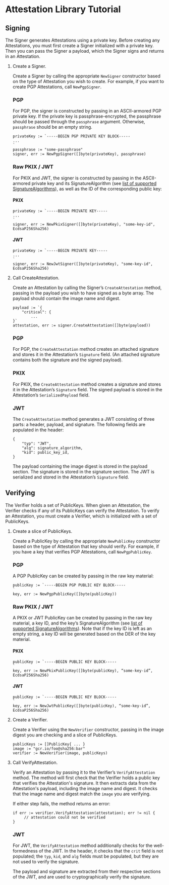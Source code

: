 # Attestation Library Tutorial

## Signing

The Signer generates Attestations using a private key. Before creating any Attestations, you must first create a Signer initialized with a private key. Then you can pass the Signer a payload, which the Signer signs and returns in an Attestation.

1. Create a Signer.
   
   Create a Signer by calling the appropriate `NewSigner` constructor based on the type of Attestation you wish to create. For example, if you want to create PGP Attestations, call `NewPgpSigner`.
   
   ### PGP
   For PGP, the signer is constructed by passing in an ASCII-armored PGP private key. If the private key is passphrase-encrypted, the passphrase should be passed through the `passphrase` argument. Otherwise, `passphrase` should be an empty string.
   ```
   privateKey := `-----BEGIN PGP PRIVATE KEY BLOCK-----
   ...
   `
   passphrase := "some-passphrase"
   signer, err := NewPgpSigner([]byte(privateKey), passphrase)
   ```
   
   ### Raw PKIX / JWT
   For PKIX and JWT, the signer is constructed by passing in the ASCII-armored private key and its SignatureAlgorithm (see [list of supported SignatureAlgorithms](https://github.com/soy-kyle/kritis/blob/master/pkg/attestlib/signature_algorithm.go#L24)), as well as the ID of the corresponding public key:
   
   #### PKIX
   ```
   privateKey := `-----BEGIN PRIVATE KEY-----
   ...
   `
   signer, err := NewPkixSigner([]byte(privateKey), "some-key-id", EcdsaP256Sha256)
   ```
   
   #### JWT
   ```
   privateKey := `-----BEGIN PRIVATE KEY-----
   ...
   `
   signer, err := NewJwtSigner([]byte(privateKey), "some-key-id", EcdsaP256Sha256)
   ```
   
   
2. Call CreateAttestation.

	Create an Attestation by calling the Signer’s `CreateAttestation` method, passing in the payload you wish to have signed as a byte array. The payload should contain the image name and digest.
    
    ```
    payload := `{
        "critical": {
            ...
    }`
    attestation, err := signer.CreateAttestation([]byte(payload))
    ```
    
   ### PGP
    For PGP, the `CreateAttestation` method creates an attached signature and stores it in the Attestation’s `Signature` field. (An attached signature contains both the signature and the signed payload). 

   ### PKIX
    For PKIX, the `CreateAttestation` method creates a signature and stores it in the Attestation’s `Signature` field. The signed payload is stored in the Attestation’s `SerializedPayload` field.
    
   ### JWT
   The `CreateAttestation` method generates a JWT consisting of three parts: a header, payload, and signature. The following fields are populated in the header:
   ```
   {
       "typ": "JWT",
       "alg": signature_algorithm,
       "kid": public_key_id,
   }
   ```

   The payload containing the image digest is stored in the payload section. The signature is stored in the signature section. The JWT is serialized and stored in the Attestation’s `Signature` field.
   
   
## Verifying

The Verifier holds a set of PublicKeys. When given an Attestation, the Verifier checks if any of its PublicKeys can verify the Attestation. To verify an Attestation, you must create a Verifier, which is initialized with a set of PublicKeys.

1. Create a slice of PublicKeys.

   Create a PublicKey by calling the appropriate `NewPublicKey` constructor based on the type of Attestation that key should verify. For example, if you have a key that verifies PGP Attestations, call `NewPgpPublicKey`.
   
   ### PGP
   A PGP PublicKey can be created by passing in the raw key material:
   ```
   publicKey := `-----BEGIN PGP PUBLIC KEY BLOCK-----
   `
   key, err := NewPgpPublicKey([]byte(publicKey))
   ```
   
   ### Raw PKIX / JWT
   A PKIX or JWT PublicKey can be created by passing in the raw key material, a key ID, and the key’s SignatureAlgorithm (see [list of supported SignatureAlgorithms](https://github.com/soy-kyle/kritis/blob/master/pkg/attestlib/signature_algorithm.go#L24)). Note that if the key ID is left as an empty string, a key ID will be generated based on the DER of the key material.
   #### PKIX
   ```
   publicKey := `-----BEGIN PUBLIC KEY BLOCK-----
   `
   key, err := NewPkixPublicKey([]byte(publicKey), “some-key-id”, EcdsaP256Sha256)
   ```
   
   #### JWT
   ```
   publicKey := `-----BEGIN PUBLIC KEY BLOCK-----
   `
   key, err := NewJwtPublicKey([]byte(publicKey), “some-key-id”, EcdsaP256Sha256)
   ```

2. Create a Verifier.

   Create a Verifier using the `NewVerifier` constructor, passing in the image digest you are checking and a slice of PublicKeys.
   
   ```
   publicKeys := []PublicKey{ ... }
   image := "gcr.io/foo@sha256:bar"
   verifier := NewVerifier(image, publicKeys)
   ```

3. Call VerifyAttestation.

   Verify an Attestation by passing it to the Verifier’s `VerifyAttestation` method. The method will first check that the Verifier holds a public key that verifies the Attestation's signature. It then extracts data from the Attestation's payload, including the image name and digest. It checks that the image name and digest match the `image` you are verifying.
   
   If either step fails, the method returns an error:
   
   ```
   if err := verifier.VerifyAttestation(attestation); err != nil {
        // attestation could not be verified
   }
   ```
   
   ### JWT
   For JWT, the `VerifyAttestation` method additionally checks for the well-formedness of the JWT. In the header, it checks that the `crit` field is not populated; the `typ`, `kid`, and `alg` fields must be populated, but they are not used to verify the signature. 
   
   The payload and signature are extracted from their respective sections of the JWT, and are used to cryptographically verify the signature.
